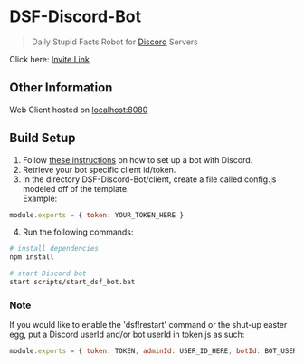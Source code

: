 # DSF-Discord-Bot
>Daily Stupid Facts Robot for [Discord](https://discord.com/) Servers  
  
Click here: [Invite Link](https://discord.com/oauth2/authorize?client_id=733410082607333536&scope=bot&permissions=451025435968)
  
## Other Information
Web Client hosted on [localhost:8080](http://localhost:8080/)

## Build Setup
1. Follow [these instructions](https://discordpy.readthedocs.io/en/latest/discord.html) on how to set up a bot with Discord.
2. Retrieve your bot specific client id/token.
3. In the directory DSF-Discord-Bot/client, create a file called config.js modeled off of the template.  
Example:  

``` javascript
module.exports = { token: YOUR_TOKEN_HERE }
```
4. Run the following commands:  

``` bash
# install dependencies
npm install

# start Discord bot
start scripts/start_dsf_bot.bat
```

### Note
If you would like to enable the 'dsf!restart' command or the shut-up easter egg, put a Discord userId and/or bot userId in token.js as such:

``` javascript
module.exports = { token: TOKEN, adminId: USER_ID_HERE, botId: BOT_USER_ID_HERE }
```
